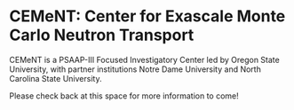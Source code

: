 # CEMeNT: Center for Exascale Monte Carlo Neutron Transport

CEMeNT is a PSAAP-III Focused Investigatory Center led by Oregon State University, with partner institutions Notre Dame University and North Carolina State University.

Please check back at this space for more information to come!
